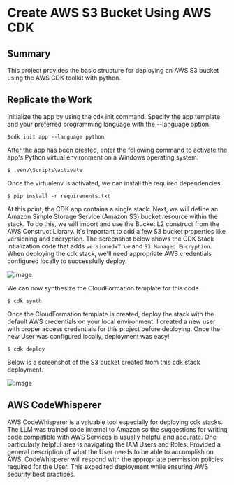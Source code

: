 
# Create AWS S3 Bucket Using AWS CDK

## Summary

This project provides the basic structure for deploying an AWS S3 bucket using the AWS CDK toolkit with python.


## Replicate the Work

Initialize the app by using the cdk init command. Specify the app template and your preferred programming language with the --language option.

```
$cdk init app --language python
```

After the app has been created, enter the following command to activate the app's Python virtual environment on a Windows operating system.

```
$ .venv\Scripts\activate
```

Once the virtualenv is activated, we can install the required dependencies.

```
$ pip install -r requirements.txt
```

At this point, the CDK app contains a single stack. Next, we will define an Amazon Simple Storage Service (Amazon S3) bucket resource within the stack. To do this, we will import and use the Bucket L2 construct from the AWS Construct Library. It's important to add a few S3 bucket properties like versioning and encryption. The screenshot below shows the CDK Stack intialization code that adds `versioned=True` and `S3 Managed Encryption`. When deploying the cdk stack, we'll need appropriate AWS credentials configured locally to successfully deploy.

![image](https://github.com/matthold86/hello_cdk/assets/114833075/497a2547-4ff0-4df7-9f08-f5cd8779ca70)


We can now synthesize the CloudFormation template for this code.

```
$ cdk synth
```


Once the CloudFormation template is created, deploy the stack with the default AWS credentials on your local environment. I created a new user with proper access credentials for this project before deploying. Once the new User was configured locally, deployment was easy! 

```
$ cdk deploy
```

Below is a screenshot of the S3 bucket created from this cdk stack deployment.

![image](https://github.com/matthold86/hello_cdk/assets/114833075/ef03ff61-f15e-43dd-a8d4-0f9ce927e673)

## AWS CodeWhisperer

AWS CodeWhisperer is a valuable tool especially for deploying cdk stacks. The LLM was trained code internal to Amazon so the suggestions for writing code compatible with AWS Services is usually helpful and accurate. One particularly helpful area is navigating the IAM Users and Roles. Provided a general description of what the User needs to be able to accomplish on AWS, CodeWhisperer will respond with the appropriate permission policies required for the User. This expedited deployment while ensuring AWS security best practices.


